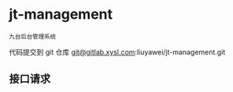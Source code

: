 # jt-management

```
九台后台管理系统
```

代码提交到 git 仓库
git@gitlab.xysl.com:liuyawei/jt-management.git

## 接口请求
